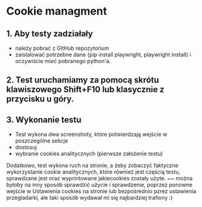 # Cookie managment

## 1. Aby testy zadziałały 
- należy pobrać z GitHub repozytorium
- zaistalować potrzebne dane (pip install playwright, playwright install) i oczywiście mieć pobranego python'a.

## 2. Test uruchamiamy za pomocą skrótu klawiszowego Shift+F10 lub klasycznie z przycisku u góry.

## 3. Wykonanie testu

- Test wykona dwa screenshoty, które potwierdzają wejście w poszczególne sekcje 
- dostosuj
- wybranie cookies analitycznych (pierwsze założenie testu)

Dodatkowo, test wykona ruch na stronie, a żeby zobaczyć faktyczne wykorzystanie cookie analitycznych, które również jest częścią testu, sprawdzane jest oraz wyprintowane jakiecookies zostały użyte. ~~ można byłoby na inny sposób sprawdzić użycie i sprawdzenie, poprzez ponowne wejście w Ustawienia cookies na stronie lub bezpośrednio pzrez ustawienia przegladarki, ale taki sposób wydawał mi się najbardziej trafiony :)
